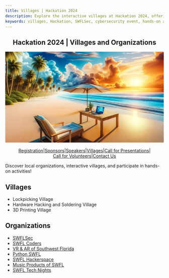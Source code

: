 ```yaml
---
title: Villages | Hackation 2024
description: Explore the interactive villages at Hackation 2024, offering hands-on cybersecurity activities and demonstrations.
keywords: villages, Hackation, SWFLSec, cybersecurity event, hands-on activities
---
```


<h2 style="text-align: center;">Hackation 2024 | Villages and Organizations</h2>

![Hackation Banner](images/hackation-banner.jpg)

<div style="display: flex; justify-content: center; flex-wrap: wrap;">
  <a href="registration">Registration</a> |
  <a href="sponsors">Sponsors</a> |
  <a href="speakers">Speakers</a> |
  <a href="villages">Villages</a> |
  <a href="call-for-presentations">Call for Presentations</a> |
  <a href="call-for-volunteers">Call for Volunteers</a> |
  <a href="https://forms.gle/BJsMjZXm45aiE7qm8">Contact Us</a>
</div>

Discover local organizations, interactive villages, and participate in hands-on activities!

## Villages

- Lockpicking Village
- Hardware Hacking and Soldering Village
- 3D Printing Village

## Organizations

- [SWFLSec](https://www.meetup.com/SWFLSec-Southwest-Florida-Infosec-Meetup)
- [SWFL Coders](https://www.meetup.com/SWFL-Coders)
- [VR & AR of Southwest Florida](https://www.meetup.com/vrarswfl)
- [Python SWFL](https://www.meetup.com/pythonswfl)
- [SWFL Hackerspace](https://www.meetup.com/swfl-hackerspace/)
- [Music Products of SWFL](https://www.meetup.com/music-producers-of-swfl/)
- [SWFL Tech Nights](https://www.meetup.com/swfltechnights/)
